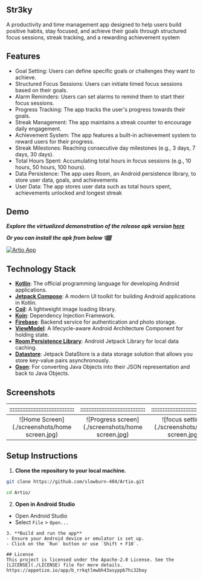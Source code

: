 ## Str3ky
A  productivity and time management app designed to help users build positive habits, stay focused, and achieve their goals through structured focus sessions, streak tracking, and a rewarding achievement system
## Features
- Goal Setting: Users can define specific goals or challenges they want to achieve.
- Structured Focus Sessions: Users can initiate timed focus sessions based on their goals.
- Alarm Reminders: Users can set alarms to remind them to start their focus sessions.
- Progress Tracking: The app tracks the user's progress towards their goals.
- Streak Management: The app maintains a streak counter to encourage daily engagement.
- Achievement System: The app features a built-in achievement system to reward users for their progress.
- Streak Milestones: Reaching consecutive day milestones (e.g., 3 days, 7 days, 30 days).
- Total Hours Spent: Accumulating total hours in focus sessions (e.g., 10 hours, 50 hours, 100 hours).
- Data Persistence: The app uses Room, an Android persistence library, to store user data, goals, and achievements
- User Data: The app stores user data such as total hours spent, achievements unlocked and longest streak


## Demo
***Explore the virtualized demonstration of the release apk version [here](https://appetize.io/app/b_iztxobblihyfqohggeteabz4bi)***

  ***Or you can install the apk from below 👇🏽***

  [![Artio App](https://img.shields.io/badge/Str3ky-APK-green.svg?style=for-the-badge&logo=android)](https://github.com/slowburn-404/SketchPad/releases/tag/v3.0.0)


## Technology Stack
- **[Kotlin](https://kotlinlang.org/)**: The official programming language for developing Android applications.
- **[Jetpack Compose](https://developer.android.com/develop/ui/compose)**: A modern UI toolkit for building Android applications in Kotlin.
- **[Coil](https://coil-kt.github.io/coil/)**: A lightweight image loading library.
- **[Koin](https://insert-koin.io/)**: Dependency Injection Framework.
- **[Firebase](https://firebase.google.com/)**: Backend service for authentication and photo storage.
- **[ViewModel](https://developer.android.com/topic/libraries/architecture/viewmodel)**: A lifecycle-aware Android Architecture Component for holding state.
- **[Room Persistence Library](https://developer.android.com/training/data-storage/room)**: Android Jetpack Library for local data caching.
- **[Datastore](https://developer.android.com/topic/libraries/architecture/datastore)**: Jetpack DataStore is a data storage solution that allows you store key-value pairs asynchronously.
- **[Gson](https://github.com/google/gson)**: For converting Java Objects into their JSON representation and back to Java Objects.

## Screenshots
|   ::::::::::::::::::::::::::::::::::::::::    |     ::::::::::::::::::::::::::::::::::::::::      |    ::::::::::::::::::::::::::::::::::::::::     |     ::::::::::::::::::::::::::::::::::::::::      |::::::::::::::::::::::::::::::::::::::::|::::::::::::::::::::::::::::::::::::::::|::::::::::::::::::::::::::::::::::::::::|::::::::::::::::::::::::::::::::::::::::|::::::::::::::::::::::::::::::::::::::::|::::::::::::::::::::::::::::::::::::::::|::::::::::::::::::::::::::::::::::::::::|
|:---------------------------------------------:|:-------------------------------------------------:|:-----------------------------------------------:|:-------------------------------------------------:|:--:|:--:|:--:|:--:|:--:|:--:|:--:|
| ![Home Screen](./screenshots/home screen.jpg) | ![Progress screen](./screenshots/home screen.jpg) | ![focus setting](./screenshots/home screen.jpg) | ![focus session](./screenshots/focus session.jpg) |![Home](./screenshots/homescreen.png)|![Canvas](./screenshots/drawingcanvas.png)|![Chat-in-collab](./screenshots/chat_in_collab.png)|![Color picker](./screenshots/colorpicker.png)|![Brush](./screenshots/bursh.png)|![Profile](./screenshots/profile.png)|![Update Profile](./screenshots/updateprofile.png)|

## Setup Instructions

1. **Clone the repository to your local machine.**
```bash
git clone https://github.com/slowburn-404/Artio.git

cd Artio/
```
2. **Open in Android Studio**
- Open Android Studio
- Select `File` > `Open...`
```
3. **Build and run the app**
- Ensure your Android device or emulator is set up.
- Click on the `Run` button or use `Shift + F10`.

## License
This project is licensed under the Apache-2.0 License. See the [LICENSE](./LICENSE) file for more details.
https://appetize.io/app/b_rrkqtlmwbh43asyppb7hi32boy

